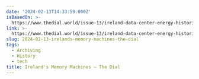 ```yaml
---
date: '2024-02-13T14:33:59.000Z'
isBasedOn: >-
  https://www.thedial.world/issue-13/ireland-data-center-energy-historical-memory
link: >-
  https://www.thedial.world/issue-13/ireland-data-center-energy-historical-memory
slug: 2024-02-13-irelands-memory-machines-the-dial
tags:
  - Archiving
  - History
  - tech
title: Ireland's Memory Machines — The Dial
---
```


